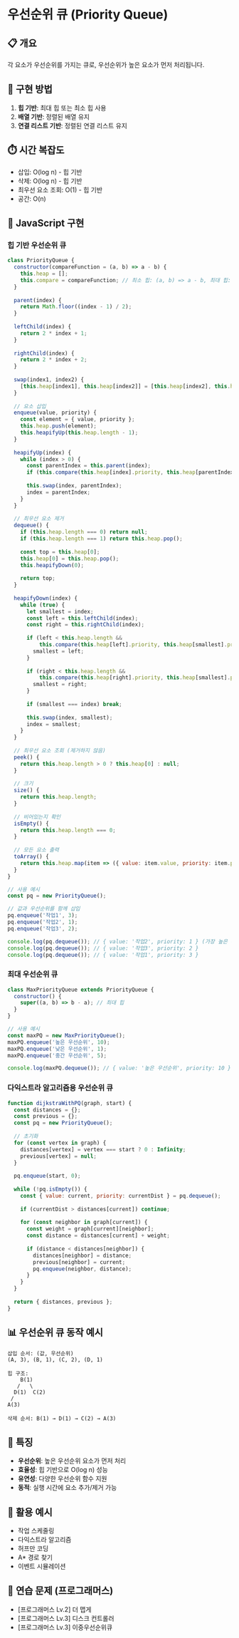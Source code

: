 # 우선순위 큐 (Priority Queue)

## 📋 개요
각 요소가 우선순위를 가지는 큐로, 우선순위가 높은 요소가 먼저 처리됩니다.

## 🔧 구현 방법
1. **힙 기반**: 최대 힙 또는 최소 힙 사용
2. **배열 기반**: 정렬된 배열 유지
3. **연결 리스트 기반**: 정렬된 연결 리스트 유지

## ⏱️ 시간 복잡도
- 삽입: O(log n) - 힙 기반
- 삭제: O(log n) - 힙 기반
- 최우선 요소 조회: O(1) - 힙 기반
- 공간: O(n)

## 📝 JavaScript 구현

### 힙 기반 우선순위 큐
```javascript
class PriorityQueue {
  constructor(compareFunction = (a, b) => a - b) {
    this.heap = [];
    this.compare = compareFunction; // 최소 힙: (a, b) => a - b, 최대 힙: (a, b) => b - a
  }
  
  parent(index) {
    return Math.floor((index - 1) / 2);
  }
  
  leftChild(index) {
    return 2 * index + 1;
  }
  
  rightChild(index) {
    return 2 * index + 2;
  }
  
  swap(index1, index2) {
    [this.heap[index1], this.heap[index2]] = [this.heap[index2], this.heap[index1]];
  }
  
  // 요소 삽입
  enqueue(value, priority) {
    const element = { value, priority };
    this.heap.push(element);
    this.heapifyUp(this.heap.length - 1);
  }
  
  heapifyUp(index) {
    while (index > 0) {
      const parentIndex = this.parent(index);
      if (this.compare(this.heap[index].priority, this.heap[parentIndex].priority) >= 0) break;
      
      this.swap(index, parentIndex);
      index = parentIndex;
    }
  }
  
  // 최우선 요소 제거
  dequeue() {
    if (this.heap.length === 0) return null;
    if (this.heap.length === 1) return this.heap.pop();
    
    const top = this.heap[0];
    this.heap[0] = this.heap.pop();
    this.heapifyDown(0);
    
    return top;
  }
  
  heapifyDown(index) {
    while (true) {
      let smallest = index;
      const left = this.leftChild(index);
      const right = this.rightChild(index);
      
      if (left < this.heap.length && 
          this.compare(this.heap[left].priority, this.heap[smallest].priority) < 0) {
        smallest = left;
      }
      
      if (right < this.heap.length && 
          this.compare(this.heap[right].priority, this.heap[smallest].priority) < 0) {
        smallest = right;
      }
      
      if (smallest === index) break;
      
      this.swap(index, smallest);
      index = smallest;
    }
  }
  
  // 최우선 요소 조회 (제거하지 않음)
  peek() {
    return this.heap.length > 0 ? this.heap[0] : null;
  }
  
  // 크기
  size() {
    return this.heap.length;
  }
  
  // 비어있는지 확인
  isEmpty() {
    return this.heap.length === 0;
  }
  
  // 모든 요소 출력
  toArray() {
    return this.heap.map(item => ({ value: item.value, priority: item.priority }));
  }
}

// 사용 예시
const pq = new PriorityQueue();

// 값과 우선순위를 함께 삽입
pq.enqueue('작업1', 3);
pq.enqueue('작업2', 1);
pq.enqueue('작업3', 2);

console.log(pq.dequeue()); // { value: '작업2', priority: 1 } (가장 높은 우선순위)
console.log(pq.dequeue()); // { value: '작업3', priority: 2 }
console.log(pq.dequeue()); // { value: '작업1', priority: 3 }
```

### 최대 우선순위 큐
```javascript
class MaxPriorityQueue extends PriorityQueue {
  constructor() {
    super((a, b) => b - a); // 최대 힙
  }
}

// 사용 예시
const maxPQ = new MaxPriorityQueue();
maxPQ.enqueue('높은 우선순위', 10);
maxPQ.enqueue('낮은 우선순위', 1);
maxPQ.enqueue('중간 우선순위', 5);

console.log(maxPQ.dequeue()); // { value: '높은 우선순위', priority: 10 }
```

### 다익스트라 알고리즘용 우선순위 큐
```javascript
function dijkstraWithPQ(graph, start) {
  const distances = {};
  const previous = {};
  const pq = new PriorityQueue();
  
  // 초기화
  for (const vertex in graph) {
    distances[vertex] = vertex === start ? 0 : Infinity;
    previous[vertex] = null;
  }
  
  pq.enqueue(start, 0);
  
  while (!pq.isEmpty()) {
    const { value: current, priority: currentDist } = pq.dequeue();
    
    if (currentDist > distances[current]) continue;
    
    for (const neighbor in graph[current]) {
      const weight = graph[current][neighbor];
      const distance = distances[current] + weight;
      
      if (distance < distances[neighbor]) {
        distances[neighbor] = distance;
        previous[neighbor] = current;
        pq.enqueue(neighbor, distance);
      }
    }
  }
  
  return { distances, previous };
}
```

## 📊 우선순위 큐 동작 예시
```
삽입 순서: (값, 우선순위)
(A, 3), (B, 1), (C, 2), (D, 1)

힙 구조:
    B(1)
   /   \
  D(1)  C(2)
 /
A(3)

삭제 순서: B(1) → D(1) → C(2) → A(3)
```

## 🎯 특징
- **우선순위**: 높은 우선순위 요소가 먼저 처리
- **효율성**: 힙 기반으로 O(log n) 성능
- **유연성**: 다양한 우선순위 함수 지원
- **동적**: 실행 시간에 요소 추가/제거 가능

## 🎯 활용 예시
- 작업 스케줄링
- 다익스트라 알고리즘
- 허프만 코딩
- A* 경로 찾기
- 이벤트 시뮬레이션

## 🧪 연습 문제 (프로그래머스)
- [프로그래머스 Lv.2] 더 맵게
- [프로그래머스 Lv.3] 디스크 컨트롤러
- [프로그래머스 Lv.3] 이중우선순위큐